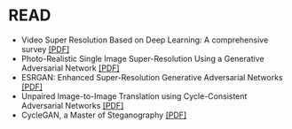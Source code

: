 # READ
- Video Super Resolution Based on Deep Learning: A comprehensive survey  [[PDF]](https://arxiv.org/pdf/2007.12928.pdf)
- Photo-Realistic Single Image Super-Resolution Using a Generative Adversarial Network  [[PDF]](https://arxiv.org/pdf/1609.04802.pdf)
- ESRGAN: Enhanced Super-Resolution Generative Adversarial Networks  [[PDF]](https://arxiv.org/pdf/1809.00219.pdf)
- Unpaired Image-to-Image Translation using Cycle-Consistent Adversarial Networks  [[PDF]](https://arxiv.org/pdf/1703.10593)
- CycleGAN, a Master of Steganography  [[PDF]](https://arxiv.org/pdf/1712.02950.pdf)
